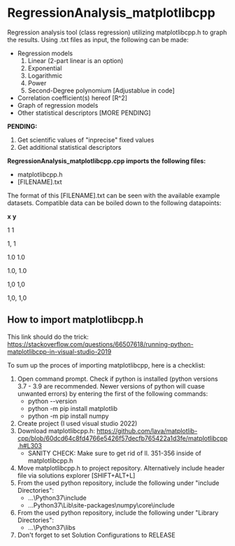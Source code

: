 # RegressionAnalysis_matplotlibcpp
Regression analysis tool (class regression) utilizing matplotlibcpp.h to graph the results.
Using .txt files as input, the following can be made:
  - Regression models
     1. Linear (2-part linear is an option)
     2. Exponential
     3. Logarithmic
     4. Power
     5. Second-Degree polynomium [Adjustablue in code]
 - Correlation coefficient(s) hereof [R^2]
 - Graph of regression models
 - Other statistical descriptors [MORE PENDING]

**PENDING:**
1. Get scientific values of "inprecise" fixed values
2. Get additional statistical descriptors

**RegressionAnalysis_matplotlibcpp.cpp imports the following files:**
- matplotlibcpp.h
- [FILENAME].txt

The format of this [FILENAME].txt can be seen with the available example datasets. Compatible data can be boiled down to the following datapoints:

**x**	**y**

1	1

1,	1

1.0	1.0

1.0,	1.0

1,0	1,0

1,0,	1,0

## How to import matplotlibcpp.h
This link should do the trick: https://stackoverflow.com/questions/66507618/running-python-matplotlibcpp-in-visual-studio-2019

To sum up the proces of importing matplotlibcpp, here is a checklist:
1. Open command prompt. Check if python is installed (python versions 3.7 - 3.9 are recommended. Newer versions of python will cuase unwanted errors) by entering the first of the following commands:
   - python --version
   - python -m pip install matplotlib
   - python -m pip install numpy
2. Create project (I used visual studio 2022)
3. Download matplotlibcpp.h: https://github.com/lava/matplotlib-cpp/blob/60dcd64c8fd4766e5426f57decfb765422a1d3fe/matplotlibcpp.h#L303
   - SANITY CHECK: Make sure to get rid of  ll. 351-356 inside of matplotlibcpp.h 
4. Move matplotlibcpp.h to project repository. Alternatively include header file via solutions explorer [SHIFT+ALT+L]
5. From the used python repository, include the following under "include Directories":
	- ...\Python37\include
	- ...Python37\Lib\site-packages\numpy\core\include
6. From the used python repository, include the following under "Library Directories":
	- ...\Python37\libs
7. Don't forget to set Solution Configurations to RELEASE
